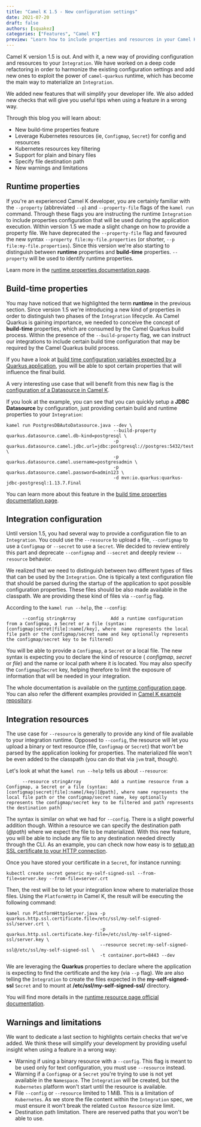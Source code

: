 ```yaml
---
title: "Camel K 1.5 - New configuration settings"
date: 2021-07-20
draft: false
authors: [squakez]
categories: ["Features", "Camel K"]
preview: "Learn how to include properties and resources in your Camel K integration"
---
```


Camel K version 1.5 is out. And with it, a new way of providing configuration and resources to your `Integration`. We have worked on a deep code refactoring in order to harmonize the existing configuration settings and add new ones to exploit the power of `camel-quarkus` runtime, which has become the main way to materialize an `Integration`.

We added new features that will simplify your developer life. We also added new checks that will give you useful tips when using a feature in a wrong way.

Through this blog you will learn about:

* New build-time properties feature
* Leverage Kubernetes resources (ie, `Configmap`, `Secret`) for config and resources
* Kubernetes resources key filtering
* Support for plain and binary files
* Specify file destination path
* New warnings and limitations

## Runtime properties

If you're an experienced Camel K developer, you are certainly familiar with the `--property` (abbreviated `--p`) and `--property-file` flags of the `kamel run` command. Through these flags you are instructing the runtime `Integration` to include properties configuration that will be used during the application execution. Within version 1.5 we made a slight change on how to provide a property file. We have deprecated the `--property-file` flag and favoured the new syntax `--property file:my-file.properties` (or shorter, `--p file:my-file.properties`).
Since this version we're also starting to distinguish between **runtime** properties and **build-time** properties. `--property` will be used to identify runtime properties.

Learn more in the [runtime properties documentation page](/camel-k/latest/configuration/runtime-properties.html).

## Build-time properties

You may have noticed that we highlighted the term **runtime** in the previous section. Since version 1.5 we're introducing a new kind of properties in order to distinguish two phases of the `Integration` lifecycle. As Camel Quarkus is gaining importance, we needed to conceive the concept of **build-time** properties, which are consumed by the Camel Quarkus build process. Within the presence of the `--build-property` flag, we can instruct our integrations to include certain build time configuration that may be required by the Camel Quarkus build process.

If you have a look at [build time configuration variables expected by a Quarkus application](https://quarkus.io/guides/config#build-time-configuration), you will be able to spot certain properties that will influence the final build.

A very interesting use case that will benefit from this new flag is the [configuration of a Datasource in Camel K](https://github.com/apache/camel-k/blob/main/examples/databases/PostgresDBAutoDatasource.java).

If you look at the example, you can see that you can quickly setup a **JDBC Datasource** by configuration, just providing certain build and runtime properties to your `Integration`:
```
kamel run PostgresDBAutoDatasource.java --dev \
                                        --build-property quarkus.datasource.camel.db-kind=postgresql \
                                        -p quarkus.datasource.camel.jdbc.url=jdbc:postgresql://postgres:5432/test \
                                        -p quarkus.datasource.camel.username=postgresadmin \
                                        -p quarkus.datasource.camel.password=admin123 \
                                        -d mvn:io.quarkus:quarkus-jdbc-postgresql:1.13.7.Final
```
You can learn more about this feature in the [build time properties documentation page](/camel-k/latest/configuration/build-time-properties.html).

## Integration configuration

Until version 1.5, you had several way to provide a configuration file to an `Integration`. You could use the `--resource` to upload a file, `--configmap` to use a `Configmap` or `--secret` to use a `Secret`. We decided to review entirely this part and deprecate `--configmap` and `--secret` and deeply review `--resource` behavior.

We realized that we need to distinguish between two different types of files that can be used by the `Integration`. One is tipically a text configuration file that should be parsed during the startup of the application to spot possible configuration properties. These files should be also made available in the classpath. We are providing these kind of files via `--config` flag.

According to the `kamel run --help`, the `--config`:
```
      --config stringArray             Add a runtime configuration from a Configmap, a Secret or a file (syntax: [configmap|secret|file]:name[/key], where  name represents the local file path or the configmap/secret name and key optionally represents the configmap/secret key to be filtered)
```
You will be able to provide a `Configmap`, a `Secret` or a local file. The new syntax is expecting you to declare the kind of resource ( _configmap_, _secret_ or _file_) and the name or local path where it is located. You may also specify the `Configmap`/`Secret` key, helping therefore to limit the exposure of information that will be needed in your integration.

The whole documentation is available on the [runtime configuration page](/camel-k/latest/configuration/runtime-config.html). You can also refer the different examples provided in [Camel K example repository](https://github.com/apache/camel-k/tree/main/examples/user-config).

## Integration resources

The use case for `--resource` is generally to provide any kind of file available to your integration runtime. Opposed to `--config`, the resource will let you upload a binary or text resource (file, `Configmap` or `Secret`) that won't be parsed by the application looking for properties. The materialized file won't be even added to the classpath (you can do that via `jvm` trait, though).

Let's look at what the `kamel run --help` tells us about `--resource`:
```
      --resource stringArray           Add a runtime resource from a Configmap, a Secret or a file (syntax: [configmap|secret|file]:name[/key][@path], where name represents the local file path or the configmap/secret name, key optionally represents the configmap/secret key to be filtered and path represents the destination path)
```
The syntax is similar on what we had for `--config`. There is a slight powerful addition though. Within a resource we can specify the destination path (_@path_) where we expect the file to be materialized. With this new feature, you will be able to include any file to any destination needed directly through the CLI. As an example, you can check now how easy is to [setup an SSL certificate to your HTTP connection](https://github.com/apache/camel-k/blob/main/examples/http/PlatformHttpsServer.java).

Once you have stored your certificate in a `Secret`, for instance running:
```
kubectl create secret generic my-self-signed-ssl --from-file=server.key --from-file=server.crt
```

Then, the rest will be to let your integration know where to materialize those files. Using the `PlatformHttp` in Camel K, the result will be executing the following command:
```
kamel run PlatformHttpsServer.java -p quarkus.http.ssl.certificate.file=/etc/ssl/my-self-signed-ssl/server.crt \
                                   -p quarkus.http.ssl.certificate.key-file=/etc/ssl/my-self-signed-ssl/server.key \
                                   --resource secret:my-self-signed-ssl@/etc/ssl/my-self-signed-ssl \
                                   -t container.port=8443 --dev
```

We are leveraging the **Quarkus** properties to declare where the application is expecting to find the certificate and the key (via `--p` flag). We are also telling the `Integration` to create the files expected in the __my-self-signed-ssl__ `Secret` and to mount at __/etc/ssl/my-self-signed-ssl/__ directory.

You will find more details in the [runtime resource page official documentation](/camel-k/latest/configuration/runtime-resources.html).

## Warnings and limitations

We want to dedicate a last section to highlights certain checks that we've added. We think these will simplify your development by providing useful insight when using a feature in a wrong way:

* Warning if using a binary resource with a `--config`. This flag is meant to be used only for text configuration, you must use `--resource` instead.
* Warning if a `Configmap` or a `Secret` you're trying to use is not yet available in the `Namespace`. The `Integration` will be created, but the `Kubernetes` platform won't start until the resource is available.
* File `--config` or `--resource` limited to 1 MiB. This is a limitation of `Kubernetes`. As we store the file content within the `Integration`
 spec, we must ensure it won't break the related `Custom Resource` size limit.
* Destination path limitation. There are reserved paths that you won't be able to use.
